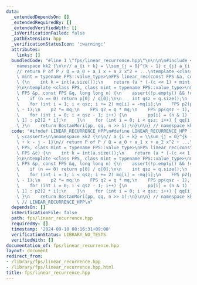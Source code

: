 ```yaml
---
data:
  _extendedDependsOn: []
  _extendedRequiredBy: []
  _extendedVerifiedWith: []
  _isVerificationFailed: false
  _pathExtension: hpp
  _verificationStatusIcon: ':warning:'
  attributes:
    links: []
  bundledCode: "#line 1 \"fps/linear_recurrence.hpp\"\n\n\n\n#include <cassert>\n\n\
    namespace kk2 {\n\n// a_{i + k} = \\sum_{j = 0}^{k - 1} c_{j} a_{i + k - j - 1}\n\
    // return P of P / Q = a_0 + a_1 x + a_2 x^2 + ...\ntemplate <class FPS, class\
    \ mint = typename FPS::value_type>\nFPS linear_rec(const FPS &a, const FPS &c)\
    \ {\n    int k = int(a.size());\n    return (a * (-(c << 1) + mint(1))).pre(k);\n\
    }\n\ntemplate <class FPS, class mint = typename FPS::value_type>\nmint BostanMori(const\
    \ FPS &p, const FPS &q, long long n) {\n    assert(!p.empty() && !q.empty());\n\
    \    if (n == 0) return p[0] / q[0];\n\n    int qsz = q.size();\n    FPS mq(q);\n\
    \    for (int i = 1; i < qsz; i += 2) mq[i] = -mq[i];\n    FPS p2(p);\n    p2.resize(qsz\
    \ - 1);\n    p2 *= mq;\n    FPS q2 = q * mq;\n    FPS pp(qsz - 1), qq(qsz);\n\
    \    for (int i = 0; i < qsz - 1; i++) {\n        pp[i] = (n & 1) ? p2[2 * i +\
    \ 1] : p2[2 * i];\n    }\n    for (int i = 0; i < qsz; i++) { qq[i] = q2[2 * i];\
    \ }\n    return BostanMori(pp, qq, n >> 1);\n}\n\n} // namespace kk2\n\n\n"
  code: "#ifndef LINEAR_RECURRENCE_HPP\n#define LINEAR_RECURRENCE_HPP 1\n\n#include\
    \ <cassert>\n\nnamespace kk2 {\n\n// a_{i + k} = \\sum_{j = 0}^{k - 1} c_{j} a_{i\
    \ + k - j - 1}\n// return P of P / Q = a_0 + a_1 x + a_2 x^2 + ...\ntemplate <class\
    \ FPS, class mint = typename FPS::value_type>\nFPS linear_rec(const FPS &a, const\
    \ FPS &c) {\n    int k = int(a.size());\n    return (a * (-(c << 1) + mint(1))).pre(k);\n\
    }\n\ntemplate <class FPS, class mint = typename FPS::value_type>\nmint BostanMori(const\
    \ FPS &p, const FPS &q, long long n) {\n    assert(!p.empty() && !q.empty());\n\
    \    if (n == 0) return p[0] / q[0];\n\n    int qsz = q.size();\n    FPS mq(q);\n\
    \    for (int i = 1; i < qsz; i += 2) mq[i] = -mq[i];\n    FPS p2(p);\n    p2.resize(qsz\
    \ - 1);\n    p2 *= mq;\n    FPS q2 = q * mq;\n    FPS pp(qsz - 1), qq(qsz);\n\
    \    for (int i = 0; i < qsz - 1; i++) {\n        pp[i] = (n & 1) ? p2[2 * i +\
    \ 1] : p2[2 * i];\n    }\n    for (int i = 0; i < qsz; i++) { qq[i] = q2[2 * i];\
    \ }\n    return BostanMori(pp, qq, n >> 1);\n}\n\n} // namespace kk2\n\n#endif\
    \ // LINEAR_RECURRENCE_HPP\n"
  dependsOn: []
  isVerificationFile: false
  path: fps/linear_recurrence.hpp
  requiredBy: []
  timestamp: '2024-09-10 08:16:31+09:00'
  verificationStatus: LIBRARY_NO_TESTS
  verifiedWith: []
documentation_of: fps/linear_recurrence.hpp
layout: document
redirect_from:
- /library/fps/linear_recurrence.hpp
- /library/fps/linear_recurrence.hpp.html
title: fps/linear_recurrence.hpp
---
```

